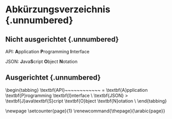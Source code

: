 # Abkürzungsverzeichnis {.unnumbered}

## Nicht ausgerichtet {.unnumbered}

API: **A**pplication **P**rogramming **I**nterface

JSON: **J**ava**S**cript **O**bject **N**otation

## Ausgerichtet {.unnumbered}

\begin{tabbing}
\textbf{API}~~~~~~~~~~~~ \= \textbf{A}pplication \textbf{P}rogramming \textbf{I}nterface \\
\textbf{JSON} \> \textbf{J}ava\textbf{S}cript \textbf{O}bject \textbf{N}otation \\
\end{tabbing}

\newpage
\setcounter{page}{1}
\renewcommand{\thepage}{\arabic{page}}
